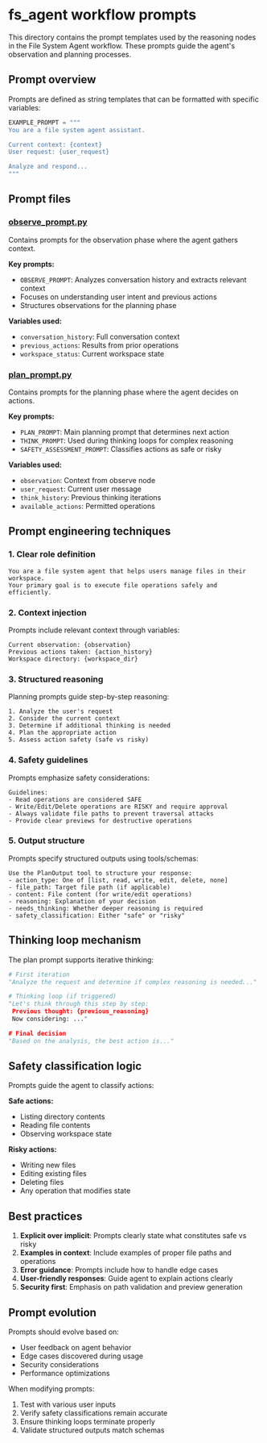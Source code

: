 # fs_agent workflow prompts

This directory contains the prompt templates used by the reasoning nodes in the File System Agent workflow. These prompts guide the agent's observation and planning processes.

## Prompt overview

Prompts are defined as string templates that can be formatted with specific variables:

```python
EXAMPLE_PROMPT = """
You are a file system agent assistant.

Current context: {context}
User request: {user_request}

Analyze and respond...
"""
```

## Prompt files

### [observe_prompt.py](observe_prompt.py)

Contains prompts for the observation phase where the agent gathers context.

**Key prompts:**
- `OBSERVE_PROMPT`: Analyzes conversation history and extracts relevant context
- Focuses on understanding user intent and previous actions
- Structures observations for the planning phase

**Variables used:**
- `conversation_history`: Full conversation context
- `previous_actions`: Results from prior operations
- `workspace_status`: Current workspace state

### [plan_prompt.py](plan_prompt.py)

Contains prompts for the planning phase where the agent decides on actions.

**Key prompts:**
- `PLAN_PROMPT`: Main planning prompt that determines next action
- `THINK_PROMPT`: Used during thinking loops for complex reasoning
- `SAFETY_ASSESSMENT_PROMPT`: Classifies actions as safe or risky

**Variables used:**
- `observation`: Context from observe node
- `user_request`: Current user message
- `think_history`: Previous thinking iterations
- `available_actions`: Permitted operations

## Prompt engineering techniques

### 1. **Clear role definition**
```
You are a file system agent that helps users manage files in their workspace.
Your primary goal is to execute file operations safely and efficiently.
```

### 2. **Context injection**
Prompts include relevant context through variables:
```
Current observation: {observation}
Previous actions taken: {action_history}
Workspace directory: {workspace_dir}
```

### 3. **Structured reasoning**
Planning prompts guide step-by-step reasoning:
```
1. Analyze the user's request
2. Consider the current context
3. Determine if additional thinking is needed
4. Plan the appropriate action
5. Assess action safety (safe vs risky)
```

### 4. **Safety guidelines**
Prompts emphasize safety considerations:
```
Guidelines:
- Read operations are considered SAFE
- Write/Edit/Delete operations are RISKY and require approval
- Always validate file paths to prevent traversal attacks
- Provide clear previews for destructive operations
```

### 5. **Output structure**
Prompts specify structured outputs using tools/schemas:
```
Use the PlanOutput tool to structure your response:
- action_type: One of [list, read, write, edit, delete, none]
- file_path: Target file path (if applicable)
- content: File content (for write/edit operations)
- reasoning: Explanation of your decision
- needs_thinking: Whether deeper reasoning is required
- safety_classification: Either "safe" or "risky"
```

## Thinking loop mechanism

The plan prompt supports iterative thinking:

```python
# First iteration
"Analyze the request and determine if complex reasoning is needed..."

# Thinking loop (if triggered)
"Let's think through this step by step:
 Previous thought: {previous_reasoning}
 Now considering: ..."

# Final decision
"Based on the analysis, the best action is..."
```

## Safety classification logic

Prompts guide the agent to classify actions:

**Safe actions:**
- Listing directory contents
- Reading file contents
- Observing workspace state

**Risky actions:**
- Writing new files
- Editing existing files
- Deleting files
- Any operation that modifies state

## Best practices

1. **Explicit over implicit**: Prompts clearly state what constitutes safe vs risky
2. **Examples in context**: Include examples of proper file paths and operations
3. **Error guidance**: Prompts include how to handle edge cases
4. **User-friendly responses**: Guide agent to explain actions clearly
5. **Security first**: Emphasis on path validation and preview generation

## Prompt evolution

Prompts should evolve based on:
- User feedback on agent behavior
- Edge cases discovered during usage
- Security considerations
- Performance optimizations

When modifying prompts:
1. Test with various user inputs
2. Verify safety classifications remain accurate
3. Ensure thinking loops terminate properly
4. Validate structured outputs match schemas
